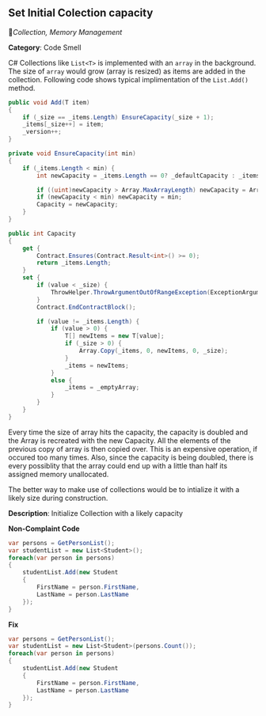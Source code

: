 ## Set Initial Colection capacity

:bookmark:_Collection, Memory Management_

**Category**: Code Smell

C# Collections like `List<T>` is implemented with an `array` in the background. The size of `array` would grow (array is resized) as items are added in the collection. Following code shows typical implimentation of the `List.Add()` method.

```csharp
public void Add(T item)
{
    if (_size == _items.Length) EnsureCapacity(_size + 1);
    _items[_size++] = item;
    _version++;
}

private void EnsureCapacity(int min)
{
    if (_items.Length < min) {
        int newCapacity = _items.Length == 0? _defaultCapacity : _items.Length * 2;

        if ((uint)newCapacity > Array.MaxArrayLength) newCapacity = Array.MaxArrayLength;
        if (newCapacity < min) newCapacity = min;
        Capacity = newCapacity;
    }
}

public int Capacity
{
    get {
        Contract.Ensures(Contract.Result<int>() >= 0);
        return _items.Length;
    }
    set {
        if (value < _size) {
            ThrowHelper.ThrowArgumentOutOfRangeException(ExceptionArgument.value, ExceptionResource.ArgumentOutOfRange_SmallCapacity);
        }
        Contract.EndContractBlock();

        if (value != _items.Length) {
            if (value > 0) {
                T[] newItems = new T[value];
                if (_size > 0) {
                    Array.Copy(_items, 0, newItems, 0, _size);
                }
                _items = newItems;
            }
            else {
                _items = _emptyArray;
            }
        }
    }
}
```

Every time the size of array hits the capacity, the capacity is doubled and the Array is recreated with the new Capacity. All the elements of the previous copy of array is then copied over. This is an expensive operation, if occured too many times. Also, since the capacity is being doubled, there is every possiblity that the array could end up with a little than half its assigned memory unallocated.

The better way to make use of collections would be to intialize it with a likely size during construction.

**Description**: Initialize Collection with a likely capacity

**Non-Complaint Code**

```csharp
var persons = GetPersonList();
var studentList = new List<Student>();
foreach(var person in persons)
{
    studentList.Add(new Student
    {
        FirstName = person.FirstName,
        LastName = person.LastName
    });
}
```

**Fix**

```csharp
var persons = GetPersonList();
var studentList = new List<Student>(persons.Count());
foreach(var person in persons)
{
    studentList.Add(new Student
    {
        FirstName = person.FirstName,
        LastName = person.LastName
    });
}
```

